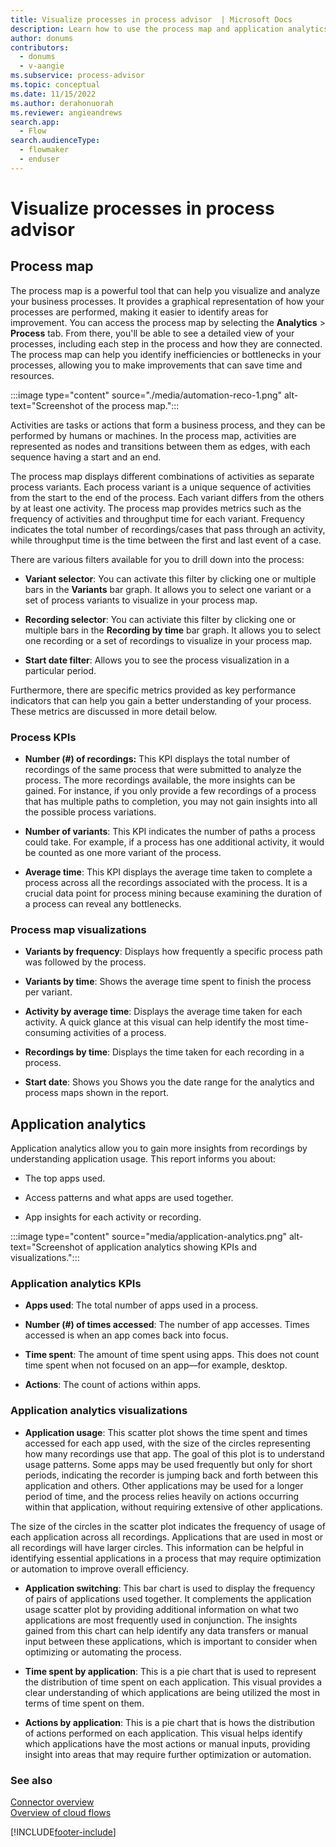 ```yaml
---
title: Visualize processes in process advisor  | Microsoft Docs
description: Learn how to use the process map and application analytics to gain understanding of app usage and insight into where opportunities for improvement exist.
author: donums
contributors:
  - donums
  - v-aangie 
ms.subservice: process-advisor
ms.topic: conceptual
ms.date: 11/15/2022
ms.author: derahonuorah
ms.reviewer: angieandrews
search.app: 
  - Flow
search.audienceType:
  - flowmaker
  - enduser
---
```


# Visualize processes in process advisor

## Process map

The process map is a powerful tool that can help you visualize and analyze your business processes. It provides a graphical representation of how your processes are performed, making it easier to identify areas for improvement. You can access the process map by selecting the **Analytics** > **Process** tab. From there, you'll be able to see a detailed view of your processes, including each step in the process and how they are connected. The process map can help you identify inefficiencies or bottlenecks in your processes, allowing you to make improvements that can save time and resources.

:::image type="content" source="./media/automation-reco-1.png" alt-text="Screenshot of the process map.":::

Activities are tasks or actions that form a business process, and they can be performed by humans or machines. In the process map, activities are represented as nodes and transitions between them as edges, with each sequence having a start and an end.

The process map displays different combinations of activities as separate process variants. Each process variant is a unique sequence of activities from the start to the end of the process. Each variant differs from the others by at least one activity. The process map provides metrics such as the frequency of activities and throughput time for each variant. Frequency indicates the total number of recordings/cases that pass through an activity, while throughput time is the time between the first and last event of a case.

There are various filters available for you to drill down into the process:

- **Variant selector**: You can activate this filter by clicking one or multiple bars in the **Variants** bar graph. It allows you to select one variant or a set of process variants to visualize in your process map.

- **Recording selector**: You can activiate this filter by clicking one or multiple bars in the **Recording by time** bar graph. It allows you to select one recording or a set of recordings to visualize in your process map.

- **Start date filter**: Allows you to see the process visualization in a particular period. 

Furthermore, there are specific metrics provided as key performance indicators that can help you gain a better understanding of your process. These metrics are discussed in more detail below.

### Process KPIs

- **Number (#) of recordings:** This KPI displays the total number of recordings of the same process that were submitted to analyze the process. The more recordings available, the more insights can be gained. For instance, if you only provide a few recordings of a process that has multiple paths to completion, you may not gain insights into all the possible process variations.

- **Number of variants**: This KPI indicates the number of paths a process could take. For example, if a process has one additional activity, it would be counted as one more variant of the process.

- **Average time**: This KPI displays the average time taken to complete a process across all the recordings associated with the process. It is a crucial data point for process mining because examining the duration of a process can reveal any bottlenecks.

### Process map visualizations

- **Variants by frequency**: Displays how frequently a specific process path was followed by the process.

- **Variants by time**: Shows the average time spent to finish the process per variant.

- **Activity by average time**: Displays the average time taken for each activity. A quick glance at this visual can help identify the most time-consuming activities of a process.

- **Recordings by time**: Displays the time taken for each recording in a process.

- **Start date**: Shows you Shows you the date range for the analytics and process maps shown in the report.

## Application analytics

Application analytics allow you to gain more insights from recordings by understanding application usage. This report informs you about:

- The top apps used.

- Access patterns and what apps are used together.

- App insights for each activity or recording.

:::image type="content" source="media/application-analytics.png" alt-text="Screenshot of application analytics showing KPIs and visualizations.":::

### Application analytics KPIs

- **Apps used**: The total number of apps used in a process.

- **Number (#) of times accessed**: The number of app accesses. Times accessed is when an app comes back into focus.

- **Time spent**: The amount of time spent using apps. This does not count time spent when not focused on an app—for example, desktop.

- **Actions**: The count of actions within apps.

### Application analytics visualizations

- **Application usage**: This scatter plot shows the time spent and times accessed for each app used, with the size of the circles representing how many recordings use that app. The goal of this plot is to understand usage patterns. Some apps may be used frequently but only for short periods, indicating the recorder is jumping back and forth between this application and others. Other applications may be used for a longer period of time, and the process relies heavily on actions occurring within that application, without requiring extensive of other applications.

The size of the circles in the scatter plot indicates the frequency of usage of each application across all recordings. Applications that are used in most or all recordings will have larger circles. This information can be helpful in identifying essential applications in a process that may require optimization or automation to improve overall efficiency.

- **Application switching**: This bar chart is used to display the frequency of pairs of applications used together. It complements the application usage scatter plot by providing additional information on what two applications are most frequently used in conjunction. The insights gained from this chart can help identify any data transfers or manual input between these applications, which is important to consider when optimizing or automating the process.

- **Time spent by application**: This is a pie chart that is used to represent the distribution of time spent on each application. This visual provides a clear understanding of which applications are being utilized the most in terms of time spent on them.

- **Actions by application**: This is a pie chart that is hows the distribution of actions performed on each application. This visual helps identify which applications have the most actions or manual inputs, providing insight into areas that may require further optimization or automation.

### See also

[Connector overview](/connectors/connectors)<br/>
[Overview of cloud flows](overview-cloud.md)

[!INCLUDE[footer-include](includes/footer-banner.md)]
